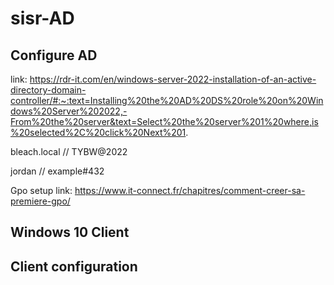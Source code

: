 # sisr-AD


## Configure AD

link: https://rdr-it.com/en/windows-server-2022-installation-of-an-active-directory-domain-controller/#:~:text=Installing%20the%20AD%20DS%20role%20on%20Windows%20Server%202022,-From%20the%20server&text=Select%20the%20server%201%20where,is%20selected%2C%20click%20Next%201.

bleach.local // TYBW@2022

jordan // example#432


Gpo setup link: https://www.it-connect.fr/chapitres/comment-creer-sa-premiere-gpo/

## Windows 10 Client


## Client configuration
